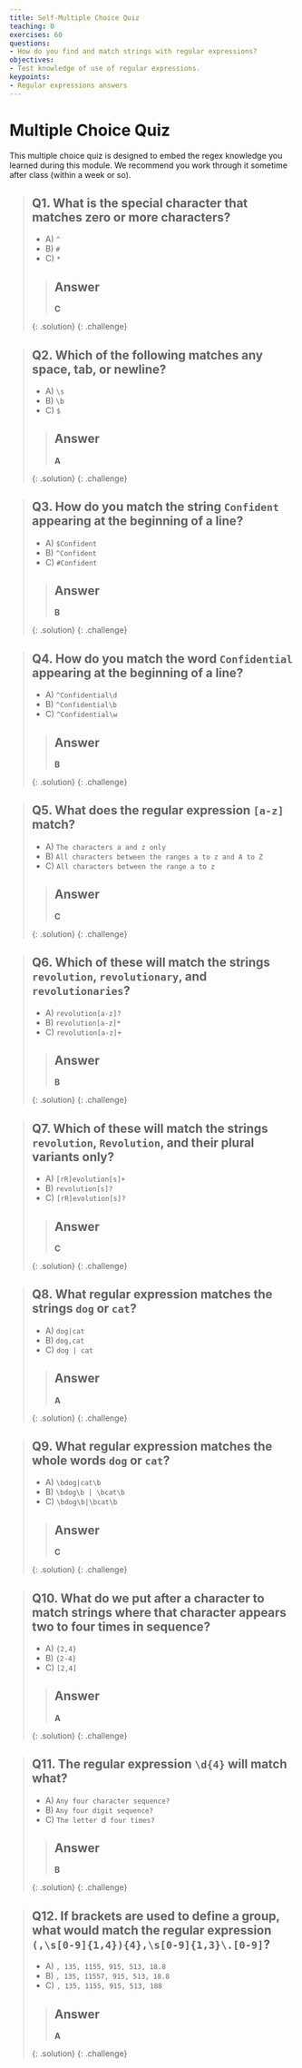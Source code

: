 ```yaml
---
title: Self-Multiple Choice Quiz
teaching: 0
exercises: 60
questions:
- How do you find and match strings with regular expressions?
objectives:
- Test knowledge of use of regular expressions.
keypoints:
- Regular expressions answers
---
```


# Multiple Choice Quiz

This multiple choice quiz is designed to embed the regex knowledge you learned during this module. We recommend you work through it sometime after class (within a week or so).

> ## Q1. What is the special character that matches zero or more characters?
>
> * A) `^`
> * B) `#`
> * C) `*`
>
> > ## Answer
> >
> > **C**
> >
> {: .solution}
{: .challenge}

> ## Q2. Which of the following matches any space, tab, or newline?
>
> * A) `\s`
> * B) `\b`
> * C) `$`
>
> > ## Answer
> >
> > **A**
> >
> {: .solution}
{: .challenge}

> ## Q3. How do you match the string `Confident` appearing at the beginning of a line?
>
> * A) `$Confident`
> * B) `^Confident`
> * C) `#Confident`
>
> > ## Answer
> >
> > **B**
> >
> {: .solution}
{: .challenge}

> ## Q4. How do you match the word `Confidential` appearing at the beginning of a line?
>
> * A) `^Confidential\d`
> * B) `^Confidential\b`
> * C) `^Confidential\w`
>
> > ## Answer
> >
> > **B**
> >
> {: .solution}
{: .challenge}

> ## Q5. What does the regular expression `[a-z]` match?
>
> * A) `The characters a and z only`
> * B) `All characters between the ranges a to z and A to Z`
> * C) `All characters between the range a to z`
>
> > ## Answer
> >
> > **C**
> >
> {: .solution}
{: .challenge}

> ## Q6. Which of these will match the strings `revolution`, `revolutionary`, and `revolutionaries`?
>
> * A) `revolution[a-z]?`
> * B) `revolution[a-z]*`
> * C) `revolution[a-z]+`
>
> > ## Answer
> >
> > **B**
> >
> {: .solution}
{: .challenge}

> ## Q7. Which of these will match the strings `revolution`, `Revolution`, and their plural variants only?
>
> * A) `[rR]evolution[s]+`
> * B) `revolution[s]?`
> * C) `[rR]evolution[s]?`
>
> > ## Answer
> >
> > **C**
> >
> {: .solution}
{: .challenge}

> ## Q8. What regular expression matches the strings `dog` or `cat`?
>
> * A) `dog|cat`
> * B) `dog,cat`
> * C) `dog | cat`
>
> > ## Answer
> >
> > **A**
> >
> {: .solution}
{: .challenge}

> ## Q9. What regular expression matches the whole words `dog` or `cat`?
>
> * A) `\bdog|cat\b`
> * B) `\bdog\b | \bcat\b`
> * C) `\bdog\b|\bcat\b`
>
> > ## Answer
> >
> > **C**
> >
> {: .solution}
{: .challenge}

> ## Q10. What do we put after a character to match strings where that character appears two to four times in sequence?
>
> * A) `{2,4}`
> * B) `{2-4}`
> * C) `[2,4]`
>
> > ## Answer
> >
> > **A**
> >
> {: .solution}
{: .challenge}

> ## Q11. The regular expression `\d{4}` will match what?
> * A) `Any four character sequence?`
> * B) `Any four digit sequence?`
> * C) `The letter `d` four times?`
>
> > ## Answer
> >
> > **B**
> >
> {: .solution}
{: .challenge}

> ## Q12. If brackets are used to define a group, what would match the regular expression `(,\s[0-9]{1,4}){4},\s[0-9]{1,3}\.[0-9]`?
>
> * A) `, 135, 1155, 915, 513, 18.8`
> * B) `, 135, 11557, 915, 513, 18.8`
> * C) `, 135, 1155, 915, 513, 188`
>
> > ## Answer
> >
> > **A**
> >
> {: .solution}
{: .challenge}
